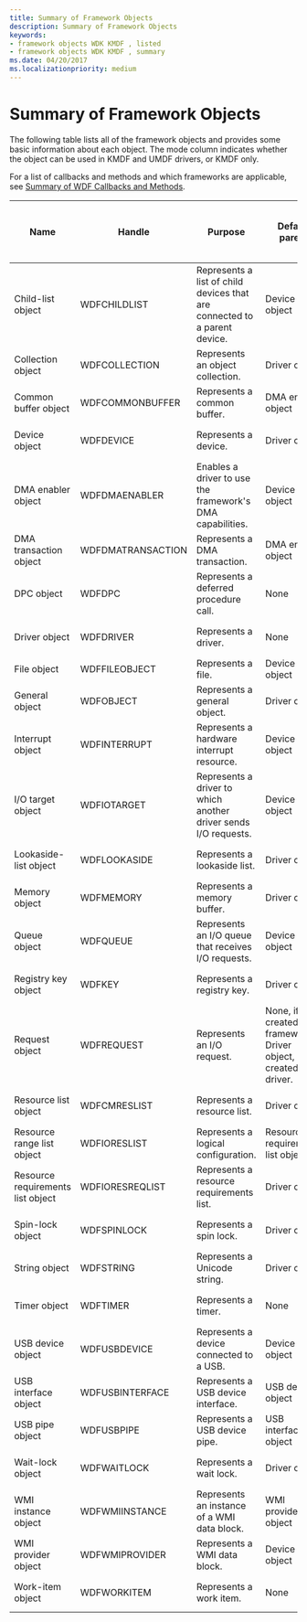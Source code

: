 ```yaml
---
title: Summary of Framework Objects
description: Summary of Framework Objects
keywords:
- framework objects WDK KMDF , listed
- framework objects WDK KMDF , summary
ms.date: 04/20/2017
ms.localizationpriority: medium
---
```


# Summary of Framework Objects


The following table lists all of the framework objects and provides some basic information about each object. The mode column indicates whether the object can be used in KMDF and UMDF drivers, or KMDF only.

For a list of callbacks and methods and which frameworks are applicable, see [Summary of WDF Callbacks and Methods](/windows-hardware/drivers/ddi/_wdf/).

|Name|Handle|Purpose|Default parent|Can driver override default parent?|Mode|Reference|
|--- |--- |--- |--- |--- |--- |--- |
|Child-list object|WDFCHILDLIST|Represents a list of child devices that are connected to a parent device.|Device object|No|KM|[WDF Child-List Object Reference](/windows-hardware/drivers/ddi/wdfchildlist/)|
|Collection object|WDFCOLLECTION|Represents an object collection.|Driver object|Yes|KM/UM|[WDF Collection Object Reference](/windows-hardware/drivers/ddi/wdfcollection/)|
|Common buffer object|WDFCOMMONBUFFER|Represents a common buffer.|DMA enabler object|No|KM|[WDF Common Buffer Object Reference](/windows-hardware/drivers/ddi/wdfcommonbuffer/)|
|Device object|WDFDEVICE|Represents a device.|Driver object|No|KM/UM|[WDF Device Object Reference](/windows-hardware/drivers/ddi/wdfdevice/)|
|DMA enabler object|WDFDMAENABLER|Enables a driver to use the framework's DMA capabilities.|Device object|Yes|KM|[WDF DMA Object Reference](/windows-hardware/drivers/ddi/wdfdmaenabler/)|
|DMA transaction object|WDFDMATRANSACTION|Represents a DMA transaction.|DMA enabler object|No|KM|[WDF DMA Object Reference](/windows-hardware/drivers/ddi/wdfdmaenabler/)|
|DPC object|WDFDPC|Represents a deferred procedure call.|None|Yes|KM|[WDF DPC Object Reference](/windows-hardware/drivers/ddi/wdfdpc/)|
|Driver object|WDFDRIVER|Represents a driver.|None|No|KM/UM|[WDF Driver Object Reference](/windows-hardware/drivers/ddi/wdfdriver/)|
|File object|WDFFILEOBJECT|Represents a file.|Device object|No|KM/UM|[WDF File Object Reference](/windows-hardware/drivers/ddi/wdffileobject/)|
|General object|WDFOBJECT|Represents a general object.|Driver object|Yes|KM/UM|[WDF General Object Reference](/windows-hardware/drivers/ddi/wdfobject/)|
|Interrupt object|WDFINTERRUPT|Represents a hardware interrupt resource.|Device object|Yes|KM/UM|[WDF Interrupt Object Reference](/windows-hardware/drivers/ddi/wdfinterrupt/)|
|I/O target object|WDFIOTARGET|Represents a driver to which another driver sends I/O requests.|Device object|Yes|KM/UM|[WDF I/O Target Object Reference](/windows-hardware/drivers/ddi/wdfiotarget/)|
|Lookaside-list object|WDFLOOKASIDE|Represents a lookaside list.|Driver object|Yes|KM|[WDF Memory Object Reference](/windows-hardware/drivers/ddi/wdfmemory/)|
|Memory object|WDFMEMORY|Represents a memory buffer.|Driver object|Yes|KM/UM|[WDF Memory Object Reference](/windows-hardware/drivers/ddi/wdfmemory/)|
|Queue object|WDFQUEUE|Represents an I/O queue that receives I/O requests.|Device object|Yes|KM/UM|[WDF Queue Object Reference](/windows-hardware/drivers/ddi/wdfio/)|
|Registry key object|WDFKEY|Represents a registry key.|Driver object|Yes|KM/UM|[WDF Registry Key Object Reference](/windows-hardware/drivers/ddi/wdfregistry/)|
|Request object|WDFREQUEST|Represents an I/O request.|None, if created by framework. Driver object, if created by driver.|Yes, if created by driver.|KM/UM|[WDF Request Object Reference](/windows-hardware/drivers/ddi/wdfrequest/)|
|Resource list object|WDFCMRESLIST|Represents a resource list.|Driver object|No|KM/UM|[WDF Resource Object Reference](/windows-hardware/drivers/ddi/wdfresource/)|
|Resource range list object|WDFIORESLIST|Represents a logical configuration.|Resource requirements list object|No|KM|[WDF Resource Object Reference](/windows-hardware/drivers/ddi/wdfresource/)|
|Resource requirements list object|WDFIORESREQLIST|Represents a resource requirements list.|Driver object|No|KM|[WDF Resource Object Reference](/windows-hardware/drivers/ddi/wdfresource/)|
|Spin-lock object|WDFSPINLOCK|Represents a spin lock.|Driver object|Yes|KM/UM|[WDF Synchronization Methods](/windows-hardware/drivers/ddi/wdfsync/)|
|String object|WDFSTRING|Represents a Unicode string.|Driver object|Yes|KM/UM|[WDF String Object Reference](/windows-hardware/drivers/ddi/wdfstring/)|
|Timer object|WDFTIMER|Represents a timer.|None|Yes|KM/UM|[WDF Timer Object Reference](/windows-hardware/drivers/ddi/wdftimer/)|
|USB device object|WDFUSBDEVICE|Represents a device connected to a USB.|Device object|No|KM/UM|[WDF USB Reference](/windows-hardware/drivers/ddi/wdfusb/)|
|USB interface object|WDFUSBINTERFACE|Represents a USB device interface.|USB device object|No|KM/UM|[WDF USB Reference](/windows-hardware/drivers/ddi/wdfusb/)|
|USB pipe object|WDFUSBPIPE|Represents a USB device pipe.|USB interface object|No|KM/UM|[WDF USB Reference](/windows-hardware/drivers/ddi/wdfusb/)|
|Wait-lock object|WDFWAITLOCK|Represents a wait lock.|Driver object|Yes|KM/UM|[WDF Synchronization Methods](/windows-hardware/drivers/ddi/wdfsync/)|
|WMI instance object|WDFWMIINSTANCE|Represents an instance of a WMI data block.|WMI provider object|No|KM|[WDF WMI Reference](/windows-hardware/drivers/ddi/wdfwmi/)|
|WMI provider object|WDFWMIPROVIDER|Represents a WMI data block.|Device object|No|KM|[WDF WMI Reference](/windows-hardware/drivers/ddi/wdfwmi/)|
|Work-item object|WDFWORKITEM|Represents a work item.|None|Yes|KM/UM|[WDF Work-Item Object Reference](/windows-hardware/drivers/ddi/wdfworkitem/)|


 

 

